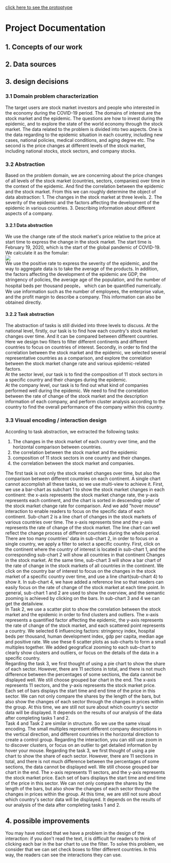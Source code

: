 [click here to see the protoptype]( https://yaozheng600.github.io/DataViz_course_2020/)

# Project Documentation
## 1. Concepts of our work      

## 2. Data sources
## 3. design decisions
### 3.1 Domain problem characterization        
The target users are stock market investors and people who interested in the economy during the COVID-19 period. The domains of interest are the stock market and the epidemic. The questions are how to invest during the epidemic, and to explore the state of the world economy through the stock market. The data related to the problem is divided into two aspects. One is the data regarding to the epidemic situation in each country, including new cases, national policies, medical conditions, and aging degree etc. The second is the price changes at different levels of the stock market, including national stocks, stock sectors, and company stocks. 
### 3.2 Abstraction    
Based on the problem domain, we are concerning about the price changes of all levels of the stock market (countries, sectors, companies) over time in the context of the epidemic. And find the correlation between the epidemic and the stock market. From this we can roughly determine the object of data abstraction: 1. The changes in the stock market at three levels. 2. The severity of the epidemic and the factors affecting the development of the epidemic in various countries. 3. Describing information about different aspects of a company.   
#### 3.2.1 Data abstraction
We use the change rate of the stock market's price relative to the price at start time to express the change in the stock market. The start time is February 19, 2020, which is the start of the global pandemic of COVID-19. We calculate it as the fomular:     
![](https://latex.codecogs.com/gif.latex?growth_t=\\frac{Price_t}{Price_{19.Feb.2020}}-1)      
We use the positive rate to express the severity of the epidemic, and the way to aggregate data is to take the average of the products. In addition, the factors affecting the development of the epidemic are GDP, the stringency of policies, the average age of the population, and the number of hospital beds per thousand people， which can be quantified numerically.      
We use information such as the number of employees, the enterprise value, and the profit margin to describe a company. This information can also be obtained directly.      
#### 3.2.2 Task abstraction
The abstraction of tasks is still divided into three levels to discuss. At the national level, firstly, our task is to find how each country's stock market changes over time. And it can be compared between different countries. Here we design two filters to filter different continents and different countries to focus on countries of interest. Secondly, in order to find the correlation between the stock market and the epidemic, we selected several representative countries as a comparison, and explore the correlation between the stock market change rate and various epidemic-related factors.      
At the sector level, our task is to find the composition of 11 stock sectors in a specific country and their changes during the epidemic.       
At the company level, our task is to find out what kind of companies performed well during the epidemic. We need to find the correlation between the rate of change of the stock market and the description information of each company, and perform cluster analysis according to the country to find the overall performance of the company within this country.
### 3.3 Visual encoding / interaction design     
According to task abstraction, we extracted the following tasks:
1. The changes in the stock market of each country over time, and the horizontal comparison between countries.
2. the correlation between the stock market and the epidemic
3. composition of 11 stock sectors in one country and their changes.
4. the correlation between the stock market and companies.        

The first task is not only the stock market changes over time, but also the comparison between different countries on each continent. A single chart cannot accomplish all these tasks, so we use multi-view to achieve it. First, we use a bar-chart as subchart 1 to show the stock market changes in each continent: the x-axis represents the stock market change rate, the y-axis represents each continent, and the chart is sorted in descending order of the stock market change rate for comparison. And we add "hover mouse" interaction to enable readers to focus on the specific data of each continent. Sub-chart 2 is a line chart of changes in the stock markets of various countries over time. The x-axis represents time and the y-axis represents the rate of change of the stock market. The line chart can well reflect the change process of different countries during the whole period. There are too many countries' data in sub-chart 2, in order to focus on a single country, we apply a filter to select a specific country. First, click on the continent where the country of interest is located in sub-chart 1, and the corresponding sub-chart 2 will show all countries in that continent Changes in the stock market. At the same time, sub-chart 3 will show a bar chart of the rate of change in the stock markets of all countries in the continent. We click on the country bar of interest to focus on the changes in the stock market of a specific country over time, and use a line chart(sub-chart 4) to show it. In sub-chart 4, we have added a reference line so that readers can easily focus on the rate of change of the stock market at each time point. In general, sub-chart 1 and 2 are used to show the overview, and the semantic zooming is achieved by clicking on the bars. In sub-chart 3 and 4 we can get the detailview.               
In Task 2, we use a scatter plot to show the correlation between the stock market and the epidemic in order to find clusters and outliers. The x-axis represents a quantified factor affecting the epidemic, the y-axis represents the rate of change of the stock market, and each scattered point represents a country. We selected 6 influencing factors: stringency index, hospital beds per thousand, human development index, gdp per capita, median age and positive rate. We use these 6 scatter plots as sub-charts to form a small multiples together. We added geografical zooming to each sub-chart to clearly show clusters and outliers, or focus on the details of the data in a specific country.       
Regarding the task 3, we first thought of using a pie chart to show the share of each sector. However, there are 11 sections in total, and there is not much difference between the percentages of some sections, the data cannot be displayed well. We still choose grouped bar chart in the end. The x-axis represents 11 sectors, and the y-axis represents the stock market price. Each set of bars displays the start time and end time of the price in this sector. We can not only compare the shares by the length of the bars, but also show the changes of each sector through the changes in prices within the group. At this time, we are still not sure about which country's sector data will be displayed. It depends on the results of our analysis of the data after completing tasks 1 and 2.       
Task 4 and Task 2 are similar in structure. So we use the same visual encoding. The small multiples represent different company descriptions in the vertical direction, and different countries in the horizontal direction to create a control group. Regarding the interaction, you can still use zoom in to discover clusters, or focus on an outlier to get detailed information by hover your mouse.
Regarding the task 3, we first thought of using a pie chart to show the share of each sector. However, there are 11 sections in total, and there is not much difference between the percentages of some sections, the data cannot be displayed well. We still choose grouped bar chart in the end. The x-axis represents 11 sectors, and the y-axis represents the stock market price. Each set of bars displays the start time and end time of the price in this sector. We can not only compare the shares by the length of the bars, but also show the changes of each sector through the changes in prices within the group. At this time, we are still not sure about which country's sector data will be displayed. It depends on the results of our analysis of the data after completing tasks 1 and 2.       
## 4. possible improvements        
You may have noticed that we have a problem in the design of the interaction: if you don't read the text, it is difficult for readers to think of clicking each bar in the bar chart to use the filter. To solve this problem, we consider that we can set check boxes to filter different countries. In this way, the readers can see  the interactions they can use.
